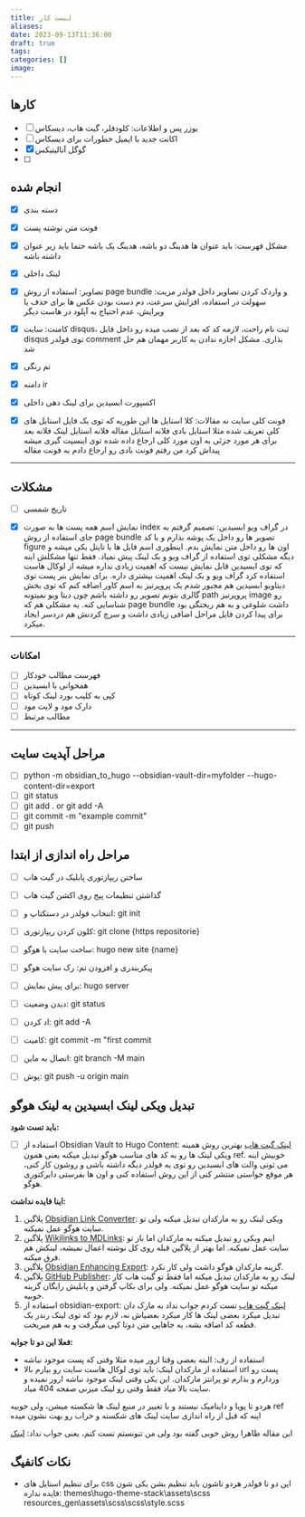 ```yaml
---
title: لیست کار
aliases: 
date: 2023-09-13T11:36:00
draft: true
tags: 
categories: []
image:
---
```


## کارها
- [ ] یوزر پس و اطلاعات: کلودفلر، گیت هاب، دیسکاس
- [ ] اکانت جدید با ایمیل خطورات برای دیسکاس
- [x] گوگل آنالیتیکس
- [ ] 




## انجام شده
- [x] دسته بندی
- [x] فونت متن نوشته پست
- [x] مشکل فهرست: باید عنوان ها هدینگ دو باشه، هدینگ یک باشه حتما باید زیر عنوان داشته باشه 
- [x] لینک داخلی
- [x] تصاویر: استفاده از روش page bundle و واردک کردن تصاویر داخل فولدر
      مزیت: سهولت در استفاده، افزایش سرعت، دم دست بودن عکس ها برای حذف یا ویرایش، عدم احتیاج به آپلود در هاست دیگر

- [x] کامنت: سایت disqus، ثبت نام راحت، لازمه کد که بعد از نصب میده رو داخل فایل disqus توی فولدر comment بذاری. مشکل اجازه ندادن به کاربر مهمان هم حل شد
- [x] تم رنگی
- [x] دامنه ir
- [x] اکسپورت ابسیدین برای لینک دهی داخلی
- [x] فونت کلی سایت نه مقالات: کلا استایل ها این طوریه که توی یک فایل استایل های کلی تعریف شده مثلا استایل بادی فلانه استایل مقاله فلانه استایل لینک فلانه بعد برای هر مورد جزئی به اون مورد کلی ارجاع داده شده توی اینسپت گیری میشه پیداش کرد من رفتم فونت بادی رو ارجاع دادم به فونت مقاله


---

## مشکلات

- [ ] تاریخ شمسی
- [x] نمایش اسم همه پست ها به صورت index در گراف ویو ابسیدین: تصمیم گرفتم به جای استفاده از روش page bundle تصویر ها رو داخل یک پوشه بذارم و با کد figure اون ها رو داخل متن نمایش بدم. اینطوری اسم فایل ها با تایتل یکی میشه و دیگه مشکلی توی استفاده از گراف ویو و بک لینک پیش نمیاد. فقط تنها مشکلش اینه که توی ابسیدین قابل نمایش نیست که اهمیت زیادی نداره میشه از لوکال هاست استفاده کرد گراف ویو و بک لینک اهمیت بیشتری داره. برای نمایش بنر پست توی دیتاویو ابسیدین هم مجبور شدم یک پروپرتیز به اسم کاور اضافه کنم که توی بخش گالری بتونم تصویر رو داشته باشم چون دیتا ویو نمیتونه path پروپرتیز image رو شناسایی کنه. یه مشکلی هم که page bundle داشت شلوغی و به هم ریختگی بود برای پیدا کردن فایل مراحل اضافی زیادی داشت و سرچ کردنش هم دردسر ایجاد میکرد.



---

### امکانات
- [ ] فهرست مطالب خودکار
- [ ] همخوانی با ابسیدین
- [ ] کپی به کلیب بورد لینک کوتاه
- [ ] دارک مود و لایت مود
- [ ] مطالب مرتبط
---

## مراحل آپدیت سایت

- [ ] python -m obsidian_to_hugo --obsidian-vault-dir=myfolder --hugo-content-dir=export
- [ ] git status
- [ ] git add .   or    git add -A
- [ ] git commit -m "example commit"
- [ ] git push

## مراحل راه اندازی از ابتدا
- [ ] ساختن ریپازتوری پابلیک در گیت هاب
- [ ]  گذاشتن تنظیمات پیج روی اکشن گیت هاب
- [ ]  انتخاب فولدر در دستکتاپ و: git init
- [ ] کلون کردن ریپازتوری: git clone {https repositorie}
- [ ] ساخت سایت با هوگو: hugo new site {name}
- [ ] پیکربندری و افزودن تم: رک سایت هوگو
- [ ] برای پیش نمایش: hugo server
- [ ] دیدن وضعیت: git status
- [ ] اد کردن: git add -A
- [ ] کامیت: git commit -m "first commit
- [ ]  اتصال به ماین: git branch -M main
- [ ]  پوش: git push -u origin main




## تبدیل ویکی لینک ابسیدین به لینک هوگو

**باید تست شود:**
- [ ] استفاده از Obsidian Vault to Hugo Content: [لینک گیت هاب](https://github.com/devidw/obsidian-to-hugo)
بهترین روش همینه ویکی لینک ها رو به کد های مناسب هوگو تبدیل میکنه یعنی همون ref. خوبیش اینه می تونی والت های ابسیدین رو توی یه فولدر دیگه داشته باشی و روشون کار کنی، هر موقع خواستی منتشر کنی از این روش استفاده کنی و اون ها بفرستی دایرکتوری هوگو.


**اینا فایده نداشت:**
1. پلاگین [Obsidian Link Converter](https://github.com/ozntel/obsidian-link-converter): ویکی لینک رو به مارکدان تبدیل میکنه ولی تو سایت هوگو عمل نمیکنه.
2. پلاگین [Wikilinks to MDLinks](https://github.com/agathauy/wikilinks-to-mdlinks-obsidian): اینم ویکی رو تبدیل میکنه به مارکدان اما باز تو سایت عمل نمیکنه. اما بهتر از پلاگین قبله روی کل نوشته اعمال نمیشه، لینکش هم فرق میکنه.
3. پلاگین [Obsidian Enhancing Export](https://github.com/mokeyish/obsidian-enhancing-export): گزینه مارکدان هوگو داشت ولی کار نکرد.
4. پلاگین [GitHub Publisher](https://github.com/ObsidianPublisher/obsidian-github-publisher): لینک رو به مارکدان تبدیل میکنه اما فقط تو گیت هاب کار میکنه تو سایت هوگو عمل نمیکنه. ولی برای بکاپ گرفتن و پابلیش رایگان گزینه خوبیه.
5. استفاده از obsidian-export: [لینک گیت هاب](https://github.com/zoni/obsidian-export) تست کردم جواب نداد به مارک دان تبدیل میکرد بعضی لینک ها کار میکرد بعضیاش نه، لازم بود که توی لینک رندر یک قطعه کد اضافه بشه، یه جاهایی متن دوتا کپی میگرفت و به هم میریخت.

**فعلا این دو تا جوابه:**
- استفاده از رف: البته بعضی وقتا ارور میده مثلا وقتی که پست موجود نباشه
- استفاده از مارکدان لینک: باید توی لوکال هاست سایت رو بیارم بالا url پست رو وردارم و بذارم تو پرانتز مارکدان. این یکی وقتی لینک موجود نباشه ارور نمیده و سایت بالا میاد فقط وقتی رو لینک میزنی صفحه 404 میاد.

هردو تا پویا و داینامیک نیستند و با تغییر در منبع لینک ها شکسته میشن، ولی خوبیه ref اینه که قبل از راه اندازی سایت لینک های شکسته و خراب رو بهت نشون میده



این مقاله ظاهرا روش خوبی گفته بود ولی من تنونستم تست کنم، یعنی جواب نداد: [لینک](https://www.veriphor.com/articles/link-and-image-render-hooks/#the-solution)




## نکات کانفیگ
- برای تنظیم استایل های css این دو تا فولدر هردو تاشون باید تنظیم بشن یکی شون فایده نداره:
themes\hugo-theme-stack\assets\scss
resources\_gen\assets\scss\scss\style.scss






